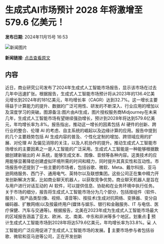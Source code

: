 # 生成式AI市场预计 2028 年将激增至 579.6 亿美元！

**发布日期**: 2024年11月15号 16:53

![新闻图片](https://pic.chinaz.com/picmap/202312121344482431_8.jpg)

**新闻链接**: [点击查看原文](https://www.aibase.com/zh/news/13273)

## 内容

近日，商业研究公司发布了2024年生成式人工智能市场报告，显示该市场在过去几年中迅速扩张。根据报告，生成式人工智能市场预计将从2023年的136.4亿美元增长到2024年的181亿美元，年均增长率（CAGR）达到32.7%。这一增长主要得益于计算能力的提升、数据的广泛可用性、研发的不断深入、行业应用的增加以及深度学习的突破。图源备注:图片由AI生成，图片授权服务商Midjourney在未来几年，生成式人工智能市场有望继续强劲增长，预计到2028年将达到579.6亿美元，年均增长率为.8%。报告指出，推动这一增长的因素包括 AI 硬件的创新、跨行业的整合、伦理 AI 的考虑、自主系统的崛起以及边缘计算的应用。报告中提到的几个主要趋势包括 AI 生成内容的普及、个性化定制的增加、跨领域应用的扩展、对伦理 AI 及偏见消除的关注，以及人机协作的提升。推动生成式人工智能市场增长的主要因素之一是人工智能的广泛采用。生成式人工智能是一种能够根据数据创建新输出的 AI 系统，能够生成文本、图像、音频等各种内容。这类技术的应用能够显著降低创建虚拟环境所需的时间和精力，同时提升其真实性和互动性。市场报告中还提到了一些主要的市场者，包括谷歌、微软、Meta、戴尔科技、亚马逊网络服务、西门子、通用电气、英特尔以及联想集团。这些公司正在集中精力开发创新解决方案，比如商业聊天机器人，以获取竞争优势。商业聊天机器人是旨在与用户进行对话互动的 AI 软件，可以提供信息、协助和在业务环境中执行任务。关于市场的细分，报告将生成式人工智能市场分为几个部分，包括按组件（软件、服务）、按产品类型(像、视频、语音等)、按技术(生成对抗网络、变换器、变分自编码器、扩散网络)以及按最终用户(媒体与娱乐、银行和金融服务、IT 与电信、医疗保健、汽车与交通等)。根据报告，北美在2023年成为生成式人工智能市场最大的区域报告涵盖了亚太、欧洲、北、南美、中东和非洲等多个地区。划重点:🌟 预计生成式人工智能市场到2028年将达579.6亿美元，年均增长率为33.8%。💻 人工智能的广泛应用促进了生成式人工智能市场的发展。🤖 主要市场参与者包括谷歌、微软和亚马逊等公司，正在开发创新
